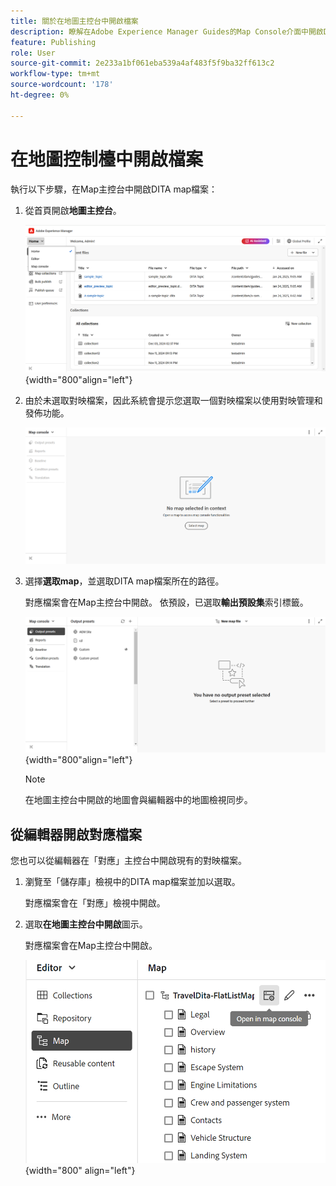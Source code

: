 ```yaml
---
title: 關於在地圖主控台中開啟檔案
description: 瞭解在Adobe Experience Manager Guides的Map Console介面中開啟DITA map檔案的方法。
feature: Publishing
role: User
source-git-commit: 2e233a1bf061eba539a4af483f5f9ba32ff613c2
workflow-type: tm+mt
source-wordcount: '178'
ht-degree: 0%

---
```


# 在地圖控制檯中開啟檔案

執行以下步驟，在Map主控台中開啟DITA map檔案：

1. 從首頁開啟&#x200B;**地圖主控台**。

   ![新](images/map-console-home-page.png){width="800"align="left"}

2. 由於未選取對映檔案，因此系統會提示您選取一個對映檔案以使用對映管理和發佈功能。

   ![新增](images/empty-screen-map-console.png)

3. 選擇&#x200B;**選取map**，並選取DITA map檔案所在的路徑。

   對應檔案會在Map主控台中開啟。 依預設，已選取&#x200B;**輸出預設集**&#x200B;索引標籤。

   ![新增](images/map-console-screen.png){width="800"align="left"}

   >[!NOTE]
   >
   >  在地圖主控台中開啟的地圖會與編輯器中的地圖檢視同步。

## 從編輯器開啟對應檔案

您也可以從編輯器在「對應」主控台中開啟現有的對映檔案。

1. 瀏覽至「儲存庫」檢視中的DITA map檔案並加以選取。

   對應檔案會在「對應」檢視中開啟。

2. 選取&#x200B;**在地圖主控台中開啟**&#x200B;圖示。

   對應檔案會在Map主控台中開啟。

   ![新](images/map-console.png){width="800" align="left"}





